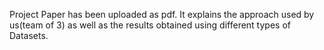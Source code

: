 Project Paper has been uploaded as pdf. It explains the approach used by us(team of 3) as well as the results obtained using different types of Datasets.
